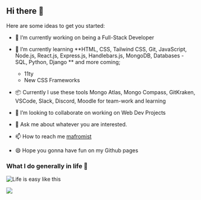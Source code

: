## Hi there 👋

Here are some ideas to get you started:

- 🔭  I’m currently working on being a Full-Stack Developer
- 🌱  I’m currently learning **HTML, CSS, Tailwind CSS, Git, JavaScript, Node.js, React.js, Express.js, Handlebars.js, MongoDB, Databases - SQL, Python, Django ** and more coming;
    - 11ty
    - New CSS Frameworks
    
- :package: Currently I use these tools Mongo Atlas, Mongo Compass, GitKraken, VSCode, Slack, Discord, Moodle for team-work and learning 
- 👯  I’m looking to collaborate on working on Web Dev Projects
- 💬  Ask me about whatever you are interested.
- 📫  How to reach me [mafromist](https://twitter.com/mafromist)
- 😄  Hope you gonna have fun on my Github pages

### What I do generally in life :pill:

![Life is easy like this](https://media.giphy.com/media/4hnQDVKVARZ6w/giphy.gif)


<a href="https://github.com/mafromist/mafromist">
  <img align="center" src="https://github-readme-stats.vercel.app/api/top-langs/?username=mafromist&hide=java,html&title_color=ffffff&text_color=c9cacc&icon_color=2bbc8a&bg_color=1d1f21" />
</a>
